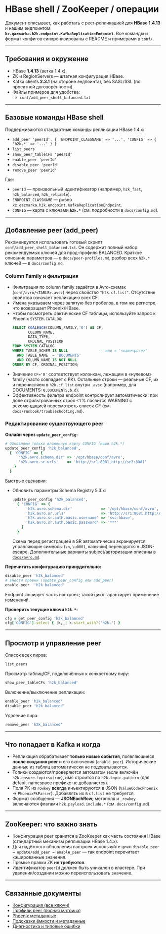 # HBase shell / ZooKeeper / операции

Документ описывает, как работать с peer-репликацией для **HBase 1.4.13** и нашим эндпоинтом **`kz.qazmarka.h2k.endpoint.KafkaReplicationEndpoint`**. Все команды и формат конфигов синхронизированы с README и примерами в `conf/`.

---

## Требования и окружение

- HBase **1.4.13** (ветка 1.4.x).
- ZK и RegionServers — штатная конфигурация HBase.
- Kafka clients **2.3.1** (на стороне эндпоинта), без SASL/SSL (по проектной договорённости).
- Файлы примеров для удобства:
  - `conf/add_peer_shell_balanced.txt`

---

## Базовые команды HBase shell

Поддерживаются стандартные команды репликации HBase 1.4.x:

- `add_peer 'peerId', { 'ENDPOINT_CLASSNAME' => '...', 'CONFIG' => { 'h2k.*' => '...' } }`
- `list_peers`
- `show_peer_tableCFs 'peerId'`
- `enable_peer 'peerId'`
- `disable_peer 'peerId'`
- `remove_peer 'peerId'`

Где:
- `peerId` — произвольный идентификатор (например, `h2k_fast`, `h2k_balanced`, `h2k_reliable`).
- `ENDPOINT_CLASSNAME` — ровно `kz.qazmarka.h2k.endpoint.KafkaReplicationEndpoint`.
- `CONFIG` — карта с ключами **`h2k.*`** (см. подробности в `docs/config.md`).

---

## Добавление peer (add_peer)

Рекомендуется использовать готовый скрипт `conf/add_peer_shell_balanced.txt`. Он содержит полный набор рекомендуемых ключей для прод-профиля BALANCED. Краткое описание параметров — в `docs/peer-profiles.md`, разбор всех `h2k.*` ключей — в `docs/config.md`.

### Column Family и фильтрация

- Фильтрация по column family задаётся в Avro-схемах (`conf/avro/<TABLE>.avsc`) через свойство `"h2k.cf.list"`. Отсутствие свойства означает репликацию всех CF.
- Имена указываем через запятую без пробелов, в том же регистре, что возвращает Phoenix/HBase.
- Чтобы посмотреть фактические CF таблицы, используйте запрос к Phoenix `SYSTEM.CATALOG`:
  ```sql
  SELECT COALESCE(COLUMN_FAMILY,'0') AS CF,
         COLUMN_NAME,
         DATA_TYPE,
         ORDINAL_POSITION
  FROM SYSTEM.CATALOG
  WHERE TABLE_SCHEM IS NULL              -- или = '<namespace>'
    AND TABLE_NAME  = 'DOCUMENTS'
    AND COLUMN_NAME IS NOT NULL
  ORDER BY CF, ORDINAL_POSITION;
  ```
- Значение `CF='0'` соответствует колонкам, лежащим в «нулевом» family (часто совпадает с PK). Остальные строки — реальные CF, их и перечисляем в `h2k.cf.list` внутри `.avsc` (например, для DOCUMENTS: `0,DOCUMENTS,b,d`).
- Эффективность фильтра endpoint контролирует автоматически: при доле отфильтрованных строк <1 % появится WARNING с рекомендацией пересмотреть список CF (см. `docs/runbook/troubleshooting.md`).

### Редактирование существующего peer

**Онлайн через `update_peer_config`:**

```ruby
# Обновляем только вложенную карту CONFIG (наши h2k.*)
update_peer_config 'h2k_balanced',
  { 'CONFIG' => {
      'h2k.avro.schema.dir' => '/opt/hbase/conf/avro',
      'h2k.avro.sr.urls'    => 'http://sr1:8081,http://sr2:8081'
    }
  }
```

Быстрые сценарии:
- Обновить параметры Schema Registry 5.3.x:
  ```ruby
  update_peer_config 'h2k_balanced',
    { 'CONFIG' => {
        'h2k.avro.schema.dir'             => '/opt/hbase/conf/avro',
        'h2k.avro.sr.urls'                => 'http://sr1:8081,http://sr2:8081',
        'h2k.avro.sr.auth.basic.username' => 'svc-hbase',
        'h2k.avro.sr.auth.basic.password' => '***'
      }
    }
  ```
  Схема перед регистрацией в SR автоматически экранируется: управляющие символы (`\n`, `\u0001`, кавычки) переводятся в JSON-escape. Дополнительные варианты subject/авторизации описаны в [`docs/avro.md`](avro.md).

**Перечитать конфигурацию принудительно:**

```ruby
disable_peer 'h2k_balanced'
# внести правки (update_peer_config или add_peer)
enable_peer  'h2k_balanced'
```

Endpoint кэширует часть настроек; такой цикл гарантирует применение изменений.

**Проверить текущие ключи `h2k.*`:**

```ruby
cfg = get_peer_config 'h2k_balanced'
cfg['CONFIG'].select { |k,_| k.start_with?('h2k.') }
```

---

## Просмотр и управление peer

Список всех пиров:

```ruby
list_peers
```

Просмотр таблиц/CF, подключённых к конкретному пиру:

```ruby
show_peer_tableCFs 'h2k_balanced'
```

Включение/выключение репликации:

```ruby
enable_peer 'h2k_balanced'
disable_peer 'h2k_balanced'
```

Удаление пира:

```ruby
remove_peer 'h2k_balanced'
```

---

## Что попадает в Kafka и когда

- Репликация обрабатывает **только новые события**, появляющиеся **после создания peer** и его включения (`enable_peer`). Исторические данные из таблиц автоматически не подхватываются.
- Топики создаются/проверяются автоматом (если включён `h2k.ensure.topics=true`), имя строится по `h2k.topic.pattern` (для default‑namespace префикс не добавляется).
- Поля PK из `rowkey` **всегда** инъектируются в JSON (`ValueCodecPhoenix` → `PhoenixPkParser`). Добавлять их в `cf.list` не требуется.
- Формат сообщения — **JSONEachRow**; метаполя и `_rowkey` включаются флагами `h2k.payload.include.*` (см. `docs/config.md`).

---

## ZooKeeper: что важно знать

- Конфигурация peer хранится в ZooKeeper как часть состояния HBase (стандартный механизм репликации HBase 1.4.x).
- Для надёжного обновления настроек используйте цикл `disable_peer → update/add_peer → enable_peer` — так endpoint перечитает кэшированные значения.
- Прямые правки ZK **не требуются**.
- Идентификатор `peerId` должен быть уникален в кластере. При удалении/создании можно переиспользовать значение.

---

## Связанные документы

- [Конфигурация (все ключи)](config.md)
- [Профили peer (полная матрица)](peer-profiles.md)
- [Phoenix метаданные](phoenix.md)
- [Подсказки ёмкости и метаданные](capacity.md)
- [Диагностика и типовые ошибки](runbook/troubleshooting.md)
